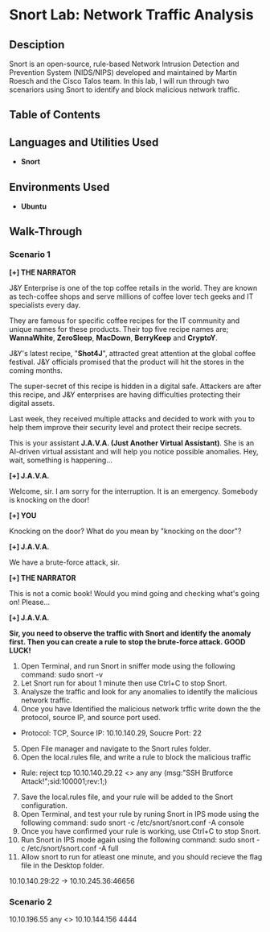 # Snort Lab: Network Traffic Analysis

## Desciption
Snort is an open-source, rule-based Network Intrusion Detection and Prevention System (NIDS/NIPS) developed and maintained by Martin Roesch and the Cisco Talos team. In this lab, I will run through two scenariors using Snort to identify and block malicious network traffic.

## Table of Contents

## Languages and Utilities Used

* **Snort** 

## Environments Used

* **Ubuntu**

## Walk-Through

### Scenario 1

**[+] THE NARRATOR**

J&Y Enterprise is one of the top coffee retails in the world. They are known as tech-coffee shops and serve millions of coffee lover tech geeks and IT specialists every day. 

They are famous for specific coffee recipes for the IT community and unique names for these products. Their top five recipe names are; **WannaWhite**, **ZeroSleep**, **MacDown**, **BerryKeep** and **CryptoY**.

J&Y's latest recipe, "**Shot4J**", attracted great attention at the global coffee festival. J&Y officials promised that the product will hit the stores in the coming months. 

The super-secret of this recipe is hidden in a digital safe. Attackers are after this recipe, and J&Y enterprises are having difficulties protecting their digital assets.

Last week, they received multiple attacks and decided to work with you to help them improve their security level and protect their recipe secrets.  

This is your assistant **J.A.V.A. (Just Another Virtual Assistant)**. She is an AI-driven virtual assistant and will help you notice possible anomalies. Hey, wait, something is happening...

**[+] J.A.V.A.**

Welcome, sir. I am sorry for the interruption. It is an emergency. Somebody is knocking on the door!

**[+] YOU**

Knocking on the door? What do you mean by "knocking on the door"?

**[+] J.A.V.A.**

We have a brute-force attack, sir.

**[+] THE NARRATOR**

This is not a comic book! Would you mind going and checking what's going on! Please... 

**[+] J.A.V.A.**

**Sir, you need to observe the traffic with Snort and identify the anomaly first. Then you can create a rule to stop the brute-force attack. GOOD LUCK!**

1. Open Terminal, and run Snort in sniffer mode using the following command: sudo snort -v
2. Let Snort run for about 1 minute then use Ctrl+C to stop Snort.
3. Analysze the traffic and look for any anomalies to identify the malicious network traffic.
4. Once you have Identified the malicious network trffic write down the the protocol, source IP, and source port used.
* Protocol: TCP, Source IP: 10.10.140.29, Soucre Port: 22

5. Open File manager and navigate to the Snort rules folder.
6. Open the local.rules file, and write a rule to block the malicious traffic
* Rule: reject tcp 10.10.140.29.22 <> any any (msg:"SSH Brutforce Attack!";sid:100001;rev:1;)

7. Save the local.rules file, and your rule will be added to the Snort configuration.
8. Open Terminal, and test your rule by runing Snort in IPS mode using the following command: sudo snort -c /etc/snort/snort.conf -A console
9. Once you have confirmed your rule is working, use Ctrl+C to stop Snort.
10. Run Snort in IPS mode again using the following command: sudo snort -c /etc/snort/snort.conf -A full
11. Allow snort to run for atleast one minute, and you should recieve the flag file in the Desktop folder.

10.10.140.29:22 -> 10.10.245.36:46656

### Scenario 2

10.10.196.55 any <> 10.10.144.156 4444
